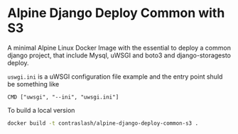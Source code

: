 # Alpine Django Deploy Common with S3

A minimal Alpine Linux Docker Image with the essential to deploy a common django project, that include Mysql, uWSGI and boto3 and django-storagesto deploy.

`uswgi.ini` is a uWSGI configuration file example and the entry point shuld be something like

```
CMD ["uwsgi", "--ini", "uwsgi.ini"]
```


To build a local version 
```bash 
docker build -t contraslash/alpine-django-deploy-common-s3 .
```